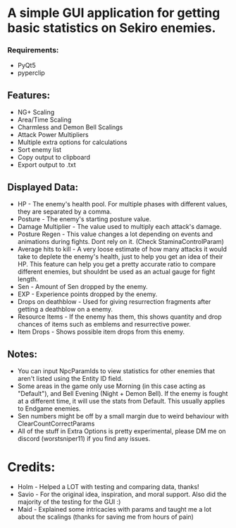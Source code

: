 # A simple GUI application for getting basic statistics on Sekiro enemies.
### Requirements:
 - PyQt5
 - pyperclip

## Features:
 - NG+ Scaling
 - Area/Time Scaling
 - Charmless and Demon Bell Scalings
 - Attack Power Multipliers
 - Multiple extra options for calculations
 - Sort enemy list
 - Copy output to clipboard
 - Export output to .txt

## Displayed Data:
 - HP - The enemy's health pool. For multiple phases with different values, they are separated by a comma.
 - Posture - The enemy's starting posture value.
 - Damage Multiplier - The value used to multiply each attack's damage.
 - Posture Regen - This value changes a lot depending on events and animations during fights. Dont rely on it. (Check StaminaControlParam)
 - Average hits to kill - A very loose estimate of how many attacks it would take to deplete the enemy's health, just to help you get an idea of their HP. This feature can help you get a pretty accurate ratio to compare different enemies, but shouldnt be used as an actual gauge for fight length.
 - Sen - Amount of Sen dropped by the enemy.
 - EXP - Experience points dropped by the enemy.
 - Drops on deathblow - Used for giving resurrection fragments after getting a deathblow on a enemy.
 - Resource Items - If the enemy has them, this shows quantity and drop chances of items such as emblems and resurrective power.
 - Item Drops - Shows possible item drops from this enemy.

## Notes:
 - You can input NpcParamIds to view statistics for other enemies that aren't listed using the Entity ID field.
 - Some areas in the game only use Morning (in this case acting as "Default"), and Bell Evening (Night + Demon Bell). If the enemy is fought at a different time, it will use the stats from Default. This usually applies to Endgame enemies.
 - Sen numbers might be off by a small margin due to weird behaviour with ClearCountCorrectParams
 - All of the stuff in Extra Options is pretty experimental, please DM me on discord (worstsniper11) if you find any issues.

# Credits:
 - Holm - Helped a LOT with testing and comparing data, thanks!
 - Savio - For the original idea, inspiration, and moral support. Also did the majority of the testing for the GUI :)
 - Maid - Explained some intricacies with params and taught me a lot about the scalings (thanks for saving me from hours of pain)
